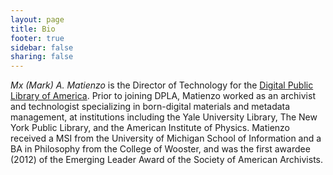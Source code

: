```yaml
---
layout: page
title: Bio
footer: true
sidebar: false
sharing: false
---
```


*Mx (Mark) A. Matienzo* is the Director of Technology for the [Digital Public Library of America](http://dp.la). Prior to joining DPLA, Matienzo worked as an archivist and technologist specializing in born-digital materials and metadata management, at institutions including the Yale University Library, The New York Public Library, and the American Institute of Physics. Matienzo received a MSI from the University of Michigan School of Information and a BA in Philosophy from the College of Wooster, and was the first awardee (2012) of the Emerging Leader Award of the Society of American Archivists.